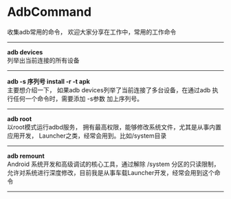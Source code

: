 # AdbCommand
收集adb常用的命令， 欢迎大家分享在工作中，常用的工作命令

---
**adb devices**
</br>
列举出当前连接的所有设备

---

**adb -s 序列号  install -r -t apk** </br>
主要想介绍一下， 如果adb devices列举了当前连接了多台设备，在通过adb 执行任何一个命令时，需要添加 -s参数 加上序列号。

---

**adb root** </br>
以root模式运行adbd服务， 拥有最高权限，能够修改系统文件，尤其是从事内置应用开发， Launcher之类，经常会用到。比如/system目录

---

**adb remount** </br>
Android 系统开发和高级调试的核心工具，通过解除 /system 分区的只读限制，允许对系统进行深度修改，目前我是从事车载Launcher开发，经常会用到这个命令

---
